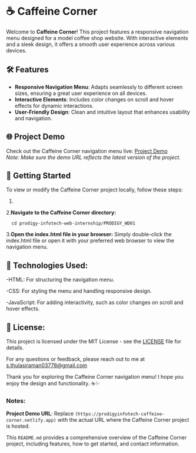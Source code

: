 # ☕ Caffeine Corner

Welcome to **Caffeine Corner**! This project features a responsive navigation menu designed for a model coffee shop website. With interactive elements and a sleek design, it offers a smooth user experience across various devices.

## 🛠️ Features

- **Responsive Navigation Menu**: Adapts seamlessly to different screen sizes, ensuring a great user experience on all devices.
- **Interactive Elements**: Includes color changes on scroll and hover effects for dynamic interactions.
- **User-Friendly Design**: Clean and intuitive layout that enhances usability and navigation.

## 🌐 Project Demo

Check out the Caffeine Corner navigation menu live: [Project Demo](https://prodigyinfotech-caffeine-corner.netlify.app)  
*Note: Make sure the demo URL reflects the latest version of the project.*

## 🚀 Getting Started

To view or modify the Caffeine Corner project locally, follow these steps:

1. 

2.**Navigate to the Caffeine Corner directory:**

      cd prodigy-infotech-web-internship/PRODIGY_WD01
      
3.**Open the index.html file in your browser:**
Simply double-click the index.html file or open it with your preferred web browser to view the navigation menu.


## 🔧 Technologies Used:
   -HTML: For structuring the navigation menu.
   
   -CSS: For styling the menu and handling responsive design.
   
   -JavaScript: For adding interactivity, such as color changes on scroll and hover effects.
   

## 📄 License:

This project is licensed under the MIT License - see the [LICENSE](https://github.com/ThulasiRaman03778/Prodigy-Infotech-Internship/blob/main/LINCENSE.txt) file for details.

For any questions or feedback, please reach out to me at s.thulasiraman03778@gmail.com

Thank you for exploring the Caffeine Corner navigation menu! I hope you enjoy the design and functionality. ☕✨


### Notes:

 **Project Demo URL**: Replace `(https://prodigyinfotech-caffeine-corner.netlify.app)` with the actual URL where the Caffeine Corner project is hosted.

This `README.md` provides a comprehensive overview of the Caffeine Corner project, including features, how to get started, and contact information.

